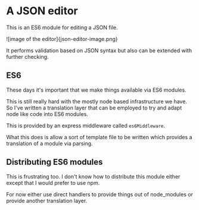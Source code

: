 # A JSON editor

This is an ES6 module for editing a JSON file.

![image of the editor]{json-editor-image.png}

It performs validation based on JSON syntax but also can be extended
with further checking.


## ES6

These days it's important that we make things available via ES6
modules.

This is still really hard with the mostly node based infrastructure we
have. So I've written a translation layer that can be employed to try
and adapt node like code into ES6 modules.

This is provided by an express middleware called `es6Middleware`.

What this does is allow a sort of template file to be written which
provides a translation of a module via parsing.


## Distributing ES6 modules

This is frustrating too. I don't know how to distribute this module
either except that I would prefer to use npm.

For now either use direct handlers to provide things out of
node_modules or provide another translation layer.
